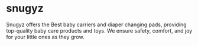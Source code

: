 # snugyz
 Snugyz offers the Best baby carriers and diaper changing pads, providing top-quality baby care products and toys. We ensure safety, comfort, and joy for your little ones as they grow.
